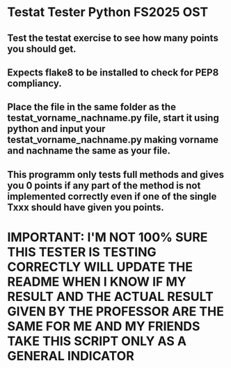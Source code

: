 # Testat Tester Python FS2025 OST
## Test the testat exercise to see how many points you should get.
## Expects flake8 to be installed to check for PEP8 compliancy.
## Place the file in the same folder as the testat_vorname_nachname.py file, start it using python and input your testat_vorname_nachname.py making vorname and nachname the same as your file.
## This programm only tests full methods and gives you 0 points if any part of the method is not implemented correctly even if one of the single Txxx should have given you points.
# IMPORTANT: I'M NOT 100% SURE THIS TESTER IS TESTING CORRECTLY WILL UPDATE THE README WHEN I KNOW IF MY RESULT AND THE ACTUAL RESULT GIVEN BY THE PROFESSOR ARE THE SAME FOR ME AND MY FRIENDS TAKE THIS SCRIPT ONLY AS A GENERAL INDICATOR